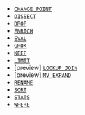 * [`CHANGE_POINT`](../../commands/processing-commands.md#esql-change_point)
* [`DISSECT`](../../commands/processing-commands.md#esql-dissect)
* [`DROP`](../../commands/processing-commands.md#esql-drop)
* [`ENRICH`](../../commands/processing-commands.md#esql-enrich)
* [`EVAL`](../../commands/processing-commands.md#esql-eval)
* [`GROK`](../../commands/processing-commands.md#esql-grok)
* [`KEEP`](../../commands/processing-commands.md#esql-keep)
* [`LIMIT`](../../commands/processing-commands.md#esql-limit)
* [preview] [`LOOKUP JOIN`](../../commands/processing-commands.md#esql-lookup-join)
* [preview] [`MV_EXPAND`](../../commands/processing-commands.md#esql-mv_expand)
* [`RENAME`](../../commands/processing-commands.md#esql-rename)
* [`SORT`](../../commands/processing-commands.md#esql-sort)
* [`STATS`](../../commands/processing-commands.md#esql-stats-by)
* [`WHERE`](../../commands/processing-commands.md#esql-where)
